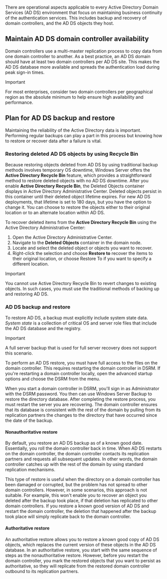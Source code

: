 There are operational aspects applicable to every Active Directory Domain Services (AD DS) environment that focus on maintaining business continuity of the authentication services. This includes backup and recovery of domain controllers, and the AD DS objects they host.

## Maintain AD DS domain controller availability

Domain controllers use a multi-master replication process to copy data from one domain controller to another. As a best practice, an AD DS domain should have at least two domain controllers per AD DS site. This makes the AD DS database more available and spreads the authentication load during peak sign-in times.

> [!IMPORTANT]
> For most enterprises, consider two domain controllers per geographical region as the absolute minimum to help ensure high availability and performance.

## Plan for AD DS backup and restore

Maintaining the reliability of the Active Directory data is important. Performing regular backups can play a part in this process but knowing how to restore or recover data after a failure is vital.

### Restoring deleted AD DS objects by using Recycle Bin

Because restoring objects deleted from AD DS by using traditional backup methods involves temporary OS downtime, Windows Server offers the **Active Directory Recycle Bin** feature, which provides a straightforward method to restore deleted objects with no AD DS downtime. After you enable **Active Directory Recycle Bin**, the Deleted Objects container displays in Active Directory Administrative Center. Deleted objects persist in this container until their deleted object lifetime expires. For new AD DS deployments, that lifetime is set to 180 days, but you have the option to change it. You can choose to restore the objects either to their original location or to an alternate location within AD DS.

To recover deleted items from the **Active Directory Recycle Bin** using the Active Directory Administrative Center:

1.  Open the Active Directory Administrative Center.
2.  Navigate to the **Deleted Objects** container in the domain node.
3.  Locate and select the deleted object or objects you want to recover.
4.  Right-click the selection and choose **Restore to** recover the items to their original location, or choose Restore To if you want to specify a different location.

> [!IMPORTANT]
> You cannot use Active Directory Recycle Bin to revert changes to existing objects. In such cases, you must use the traditional methods of backing up and restoring AD DS.

### AD DS backup and restore

To restore AD DS, a backup must explicitly include system state data. *System state* is a collection of critical OS and server role files that include the AD DS database and the registry.

> [!IMPORTANT]
> A full server backup that is used for full server recovery does not support this scenario.

To perform an AD DS restore, you must have full access to the files on the domain controller. This requires restarting the domain controller in DSRM. If you're restarting a domain controller locally, open the advanced startup options and choose the DSRM from the menu.

When you start a domain controller in DSRM, you'll sign in as Administrator with the DSRM password. You then can use Windows Server Backup to restore the directory database. After completing the restore process, you must restart the server you are recovering. The domain controller ensures that its database is consistent with the rest of the domain by pulling from its replication partners the changes to the directory that have occurred since the date of the backup.

#### Nonauthoritative restore

By default, you restore an AD DS backup as of a known good date. Essentially, you roll the domain controller back in time. When AD DS restarts on the domain controller, the domain controller contacts its replication partners and requests all subsequent updates. In other words, the domain controller catches up with the rest of the domain by using standard replication mechanisms.

This type of restore is useful when the directory on a domain controller has been damaged or corrupted, but the problem has not spread to other domain controllers. However, in some scenarios, this approach is not suitable. For example, this won't enable you to recover an object you deleted after the backup took place, if that deletion has replicated to other domain controllers. If you restore a known good version of AD DS and restart the domain controller, the deletion that happened after the backup took place will simply replicate back to the domain controller.

#### Authoritative restore

An authoritative restore allows you to restore a known good copy of AD DS objects, which replaces the current version of these objects in the AD DS database. In an authoritative restore, you start with the same sequence of steps as the nonauthoritative restore. However, before you restart the domain controller, you mark the restored objects that you want to persist as authoritative, so they will replicate from the restored domain controller outbound to its replication partners.
